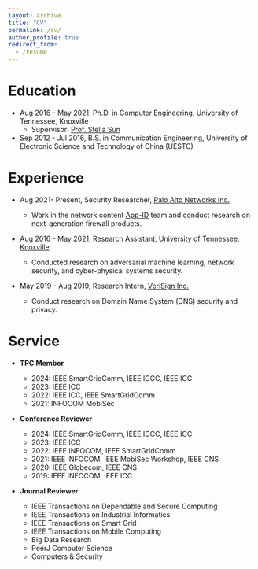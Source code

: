 ```yaml
---
layout: archive
title: "CV"
permalink: /cv/
author_profile: true
redirect_from:
  - /resume
---
```


Education
======
* Aug 2016 - May 2021, Ph.D. in Computer Engineering, University of Tennessee, Knoxville
  * Supervisor: [Prof. Stella Sun](https://web.eecs.utk.edu/~jysun/)
* Sep 2012 - Jul 2016, B.S. in Communication Engineering, University of Electronic Science and Technology of China (UESTC)


Experience
======
* Aug 2021- Present, Security Researcher, [Palo Alto Networks Inc.](https://www.paloaltonetworks.com/)
  * Work in the network content [App-ID](https://www.paloaltonetworks.com/technologies/app-id) team and conduct research on next-generation firewall products.

* Aug 2016 - May 2021, Research Assistant, [University of Tennessee, Knoxville](https://www.utk.edu/)
  * Conducted research on adversarial machine learning, network security, and cyber-physical systems security.

* May 2019 - Aug 2019, Research Intern, [VeriSign Inc.](https://www.verisign.com/)
  * Conduct research on Domain Name System (DNS) security and privacy.

Service
======
* **TPC Member**
  * 2024: IEEE SmartGridComm, IEEE ICCC, IEEE ICC
  * 2023: IEEE ICC
  * 2022: IEEE ICC, IEEE SmartGridComm 
  * 2021: INFOCOM MobiSec

* **Conference Reviewer**
  * 2024: IEEE SmartGridComm, IEEE ICCC, IEEE ICC
  * 2023: IEEE ICC
  * 2022: IEEE INFOCOM, IEEE SmartGridComm
  * 2021: IEEE INFOCOM, IEEE MobiSec Workshop, IEEE CNS
  * 2020: IEEE Globecom, IEEE CNS
  * 2019: IEEE INFOCOM, IEEE ICC

* **Journal Reviewer**
  * IEEE Transactions on Dependable and Secure Computing
  * IEEE Transactions on Industrial Informatics
  * IEEE Transactions on Smart Grid
  * IEEE Transactions on Mobile Computing
  * Big Data Research
  * PeerJ Computer Science
  * Computers & Security

